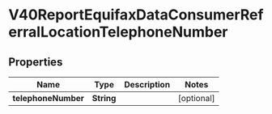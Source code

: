 

# V40ReportEquifaxDataConsumerReferralLocationTelephoneNumber


## Properties

| Name | Type | Description | Notes |
|------------ | ------------- | ------------- | -------------|
|**telephoneNumber** | **String** |  |  [optional] |



